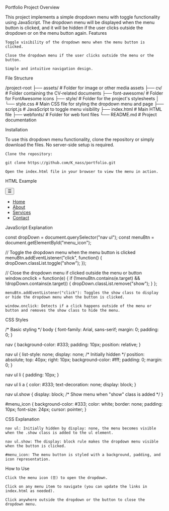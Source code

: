 Portfolio Project
Overview

This project implements a simple dropdown menu with toggle functionality using JavaScript. The dropdown menu will be displayed when the menu button is clicked, and it will be hidden if the user clicks outside the dropdown or on the menu button again.
Features

    Toggle visibility of the dropdown menu when the menu button is clicked.

    Close the dropdown menu if the user clicks outside the menu or the button.

    Simple and intuitive navigation design.

File Structure

/project-root
  ├── assets/                # Folder for image or other media assets
  ├── cv/                    # Folder containing the CV-related documents
  ├── font-awesome/          # Folder for FontAwesome icons
  ├── style/                 # Folder for the project's stylesheets
  │   └── style.css          # Main CSS file for styling the dropdown menu and page
  ├── script.js              # JavaScript to toggle menu visibility
  ├── index.html             # Main HTML file
  ├── webfonts/              # Folder for web font files
  └── README.md              # Project documentation

Installation

To use this dropdown menu functionality, clone the repository or simply download the files. No server-side setup is required.

    Clone the repository:

    git clone https://github.com/K_nass/portfolio.git

    Open the index.html file in your browser to view the menu in action.

HTML Example

<!DOCTYPE html>
<html lang="en">
<head>
    <meta charset="UTF-8">
    <meta name="viewport" content="width=device-width, initial-scale=1.0">
    <title>Dropdown Menu</title>
    <link rel="stylesheet" href="style/style.css">
    <link rel="stylesheet" href="font-awesome/css/all.css">
</head>
<body>

<nav>
    <button id="menu_icon">☰</button>
    <ul>
        <li><a href="#">Home</a></li>
        <li><a href="#">About</a></li>
        <li><a href="#">Services</a></li>
        <li><a href="#">Contact</a></li>
    </ul>
</nav>

<script src="script.js"></script>
</body>
</html>

JavaScript Explanation

const dropDown = document.querySelector("nav ul");
const menuBtn = document.getElementById("menu_icon");

// Toggle the dropdown menu when the menu button is clicked
menuBtn.addEventListener("click", function() {
    dropDown.classList.toggle("show");
});

// Close the dropdown menu if clicked outside the menu or button
window.onclick = function(e) {
    if (!menuBtn.contains(e.target) && !dropDown.contains(e.target)) {
        dropDown.classList.remove("show");
    }
};

    menuBtn.addEventListener("click"): Toggles the show class to display or hide the dropdown menu when the button is clicked.

    window.onclick: Detects if a click happens outside of the menu or button and removes the show class to hide the menu.

CSS Styles

/* Basic styling */
body {
    font-family: Arial, sans-serif;
    margin: 0;
    padding: 0;
}

nav {
    background-color: #333;
    padding: 10px;
    position: relative;
}

nav ul {
    list-style: none;
    display: none; /* Initially hidden */
    position: absolute;
    top: 40px;
    right: 10px;
    background-color: #fff;
    padding: 0;
    margin: 0;
}

nav ul li {
    padding: 10px;
}

nav ul li a {
    color: #333;
    text-decoration: none;
    display: block;
}

nav ul.show {
    display: block; /* Show menu when "show" class is added */
}

#menu_icon {
    background-color: #333;
    color: white;
    border: none;
    padding: 10px;
    font-size: 24px;
    cursor: pointer;
}

CSS Explanation

    nav ul: Initially hidden by display: none, the menu becomes visible when the .show class is added to the ul element.

    nav ul.show: The display: block rule makes the dropdown menu visible when the button is clicked.

    #menu_icon: The menu button is styled with a background, padding, and icon representation.

How to Use

    Click the menu icon (☰) to open the dropdown.

    Click on any menu item to navigate (you can update the links in index.html as needed).

    Click anywhere outside the dropdown or the button to close the dropdown menu.
